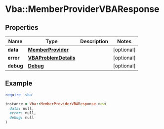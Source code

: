 # Vba::MemberProviderVBAResponse

## Properties

| Name | Type | Description | Notes |
| ---- | ---- | ----------- | ----- |
| **data** | [**MemberProvider**](MemberProvider.md) |  | [optional] |
| **error** | [**VBAProblemDetails**](VBAProblemDetails.md) |  | [optional] |
| **debug** | [**Debug**](Debug.md) |  | [optional] |

## Example

```ruby
require 'vba'

instance = Vba::MemberProviderVBAResponse.new(
  data: null,
  error: null,
  debug: null
)
```

